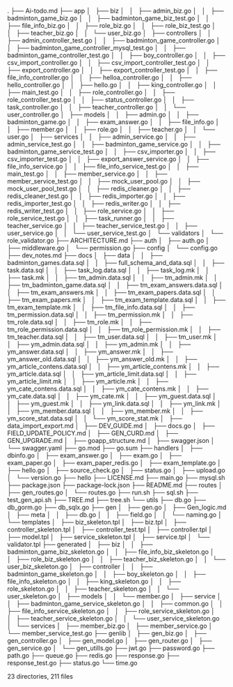 .
├── Ai-todo.md
├── app
│   ├── biz
│   │   ├── admin_biz.go
│   │   ├── badminton_game_biz.go
│   │   ├── badminton_game_biz_test.go
│   │   ├── file_info_biz.go
│   │   ├── role_biz.go
│   │   ├── role_biz_test.go
│   │   ├── teacher_biz.go
│   │   └── user_biz.go
│   ├── controllers
│   │   ├── admin_controller_test.go
│   │   ├── badminton_game_controller.go
│   │   ├── badminton_game_controller_mysql_test.go
│   │   ├── badminton_game_controller_test.go
│   │   ├── boy_controller.go
│   │   ├── csv_import_controller.go
│   │   ├── csv_import_controller_test.go
│   │   ├── export_controller.go
│   │   ├── export_controller_test.go
│   │   ├── file_info_controller.go
│   │   ├── helloa_controller.go
│   │   ├── hello_controller.go
│   │   ├── hello.go
│   │   ├── king_controller.go
│   │   ├── main_test.go
│   │   ├── role_controller.go
│   │   ├── role_controller_test.go
│   │   ├── status_controller.go
│   │   ├── task_controller.go
│   │   ├── teacher_controller.go
│   │   └── user_controller.go
│   ├── models
│   │   ├── admin.go
│   │   ├── badminton_game.go
│   │   ├── exam_answer.go
│   │   ├── file_info.go
│   │   ├── member.go
│   │   ├── role.go
│   │   ├── teacher.go
│   │   └── user.go
│   ├── services
│   │   ├── admin_service.go
│   │   ├── admin_service_test.go
│   │   ├── badminton_game_service.go
│   │   ├── badminton_game_service_test.go
│   │   ├── csv_importer.go
│   │   ├── csv_importer_test.go
│   │   ├── export_answer_service.go
│   │   ├── file_info_service.go
│   │   ├── file_info_service_test.go
│   │   ├── main_test.go
│   │   ├── member_service.go
│   │   ├── member_service_test.go
│   │   ├── mock_user_pool.go
│   │   ├── mock_user_pool_test.go
│   │   ├── redis_cleaner.go
│   │   ├── redis_cleaner_test.go
│   │   ├── redis_importer.go
│   │   ├── redis_importer_test.go
│   │   ├── redis_writer.go
│   │   ├── redis_writer_test.go
│   │   ├── role_service.go
│   │   ├── role_service_test.go
│   │   ├── task_runner.go
│   │   ├── teacher_service.go
│   │   ├── teacher_service_test.go
│   │   ├── user_service.go
│   │   └── user_service_test.go
│   └── validators
│       └── role_validator.go
├── ARCHITECTURE.md
├── auth
│   ├── auth.go
│   ├── middleware.go
│   └── permission.go
├── config
│   └── config.go
├── dev_notes.md
├── docs
│   ├── data
│   │   ├── badminton_games.data.sql
│   │   ├── full_schema_and_data.sql
│   │   ├── task.data.sql
│   │   ├── task_log.data.sql
│   │   ├── task_log.mk
│   │   ├── task.mk
│   │   ├── tm_admin.data.sql
│   │   ├── tm_admin.mk
│   │   ├── tm_badminton_game.data.sql
│   │   ├── tm_exam_answers.data.sql
│   │   ├── tm_exam_answers.mk
│   │   ├── tm_exam_papers.data.sql
│   │   ├── tm_exam_papers.mk
│   │   ├── tm_exam_template.data.sql
│   │   ├── tm_exam_template.mk
│   │   ├── tm_file_info.data.sql
│   │   ├── tm_permission.data.sql
│   │   ├── tm_permission.mk
│   │   ├── tm_role.data.sql
│   │   ├── tm_role.mk
│   │   ├── tm_role_permission.data.sql
│   │   ├── tm_role_permission.mk
│   │   ├── tm_teacher.data.sql
│   │   ├── tm_user.data.sql
│   │   ├── tm_user.mk
│   │   ├── ym_admin.data.sql
│   │   ├── ym_admin.mk
│   │   ├── ym_answer.data.sql
│   │   ├── ym_answer.mk
│   │   ├── ym_answer_old.data.sql
│   │   ├── ym_answer_old.mk
│   │   ├── ym_article_contens.data.sql
│   │   ├── ym_article_contens.mk
│   │   ├── ym_article.data.sql
│   │   ├── ym_article_limit.data.sql
│   │   ├── ym_article_limit.mk
│   │   ├── ym_article.mk
│   │   ├── ym_cate_contens.data.sql
│   │   ├── ym_cate_contens.mk
│   │   ├── ym_cate.data.sql
│   │   ├── ym_cate.mk
│   │   ├── ym_guest.data.sql
│   │   ├── ym_guest.mk
│   │   ├── ym_link.data.sql
│   │   ├── ym_link.mk
│   │   ├── ym_member.data.sql
│   │   ├── ym_member.mk
│   │   ├── ym_score_stat.data.sql
│   │   └── ym_score_stat.mk
│   ├── data_import_export.md
│   ├── DEV_GUIDE.md
│   ├── docs.go
│   ├── FIELD_UPDATE_POLICY.md
│   ├── GEN_CURD.md
│   ├── GEN_UPGRADE.md
│   ├── goapp_structure.md
│   ├── swagger.json
│   └── swagger.yaml
├── go.mod
├── go.sum
├── handlers
│   ├── dbinfo.go
│   ├── exam_answer.go
│   ├── exam.go
│   ├── exam_paper.go
│   ├── exam_paper_redis.go
│   ├── exam_template.go
│   ├── hello.go
│   ├── source_check.go
│   ├── status.go
│   ├── upload.go
│   └── version.go
├── hello
├── LICENSE.md
├── main.go
├── mysql.sh
├── package.json
├── package-lock.json
├── README.md
├── routes
│   ├── gen_routes.go
│   └── routes.go
├── run.sh
├── sql.sh
├── test_gen_api.sh
├── TREE.md
├── tree.sh
└── utils
    ├── db.go
    ├── db_gorm.go
    ├── db_sqlx.go
    ├── gen
    │   ├── gen.go
    │   ├── Gen_logic.md
    │   ├── meta
    │   │   ├── db.go
    │   │   ├── field.go
    │   │   └── naming.go
    │   └── templates
    │       ├── biz_skeleton.tpl
    │       ├── biz.tpl
    │       ├── controller_skeleton.tpl
    │       ├── controller_test.tpl
    │       ├── controller.tpl
    │       ├── model.tpl
    │       ├── service_skeleton.tpl
    │       ├── service.tpl
    │       └── validator.tpl
    ├── generated
    │   ├── biz
    │   │   ├── badminton_game_biz_skeleton.go
    │   │   ├── file_info_biz_skeleton.go
    │   │   ├── role_biz_skeleton.go
    │   │   ├── teacher_biz_skeleton.go
    │   │   └── user_biz_skeleton.go
    │   ├── controller
    │   │   ├── badminton_game_skeleton.go
    │   │   ├── boy_skeleton.go
    │   │   ├── file_info_skeleton.go
    │   │   ├── king_skeleton.go
    │   │   ├── role_skeleton.go
    │   │   ├── teacher_skeleton.go
    │   │   └── user_skeleton.go
    │   ├── models
    │   │   └── member.go
    │   ├── service
    │   │   ├── badminton_game_service_skeleton.go
    │   │   ├── common.go
    │   │   ├── file_info_service_skeleton.go
    │   │   ├── role_service_skeleton.go
    │   │   ├── teacher_service_skeleton.go
    │   │   └── user_service_skeleton.go
    │   └── services
    │       ├── member_biz.go
    │       ├── member_service.go
    │       └── member_service_test.go
    ├── genlib
    │   ├── gen_biz.go
    │   ├── gen_controller.go
    │   ├── gen_model.go
    │   ├── gen_router.go
    │   ├── gen_service.go
    │   └── gen_utills.go
    ├── jwt.go
    ├── password.go
    ├── path.go
    ├── queue.go
    ├── redis.go
    ├── response.go
    ├── response_test.go
    ├── status.go
    └── time.go

23 directories, 211 files

